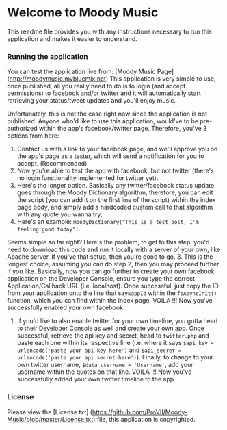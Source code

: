 # Welcome to Moody Music
This readme file provides you with any instructions necessary to run this application and makes it easier to understand.

### Running the application
You can test the application live from: [Moody Music Page] (http://moodymusic.mybluemix.net)
This application is very simple to use, once published, all you really need to do is to login (and accept permissions) to facebook and/or twitter and it will automatically start retrieving your status/tweet updates and you'll enjoy music.

Unfortunately, this is not the case right now since the application is not published. Anyone who'd like to use this application, would've to be pre-authorized within the app's facebook/twitter page. Therefore, you've 3 options from here:
  1. Contact us with a link to your facebook page, and we'll approve you on the app's page as a tester, which will send a notification for you to accept. (Recommended)
   1. Now you're able to test the app with facebook, but not twitter (there's no login functionality implemented for twitter yet).
  2. Here's the longer option. Basically any twitter/facebook status update goes through the Moody Dictionary algorithm, therefore, you can edit the script (you can add it on the first line of the script) within the index page body, and simply add a hardcoded custom call to that algorithm with any quote you wanna try, 
   1. Here's an example: `moodyDictionary("This is a test post, I'm feeling good today")`.
  
  Seems simple so far right? Here's the problem, to get to this step, you'd need to download this code and run it locally with a server of your own, like Apache server. If you've that setup, then you're good to go.
  3. This is the longest choice, assuming you can do step 2, then you may proceed further if you like. Basically, now you can go further to create your own facebook application on the Developer Console, ensure you type the correct Application/Callback URL (i.e. localhost). Once successful, just copy the ID from your application onto the line that says`appId` within the `fbAsyncInit()` function, which you can find within the index page. VOILA !!! Now you've successfully enabled your own facebook.
   1. If you'd like to also enable twitter for your own timeline, you gotta head to their Developer Console as well and create your own app. Once successful, retrieve the api key and secret, head to `twitter.php` and paste each one within its respective line (i.e. where it says `$api_key = urlencode('paste your api key here')` and `$api_secret = urlencode('paste your api secret here')`). Finally, to change to your own twitter username, `$data_username = 'Username'`, add your username  within the quotes on that line. VOILA !!! Now you've successfully added your own twitter timeline to the app.

### License
Please view the [License.txt] (https://github.com/ProVII/Moody-Music/blob/master/License.txt) file, this application is copyrighted.
